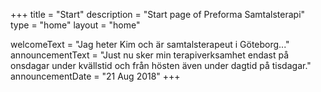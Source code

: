 +++
title = "Start"
description = "Start page of Preforma Samtalsterapi"
type = "home"
layout = "home"

welcomeText = "Jag heter Kim och är samtalsterapeut i Göteborg..."
announcementText = "Just nu sker min terapiverksamhet endast på onsdagar under kvällstid och från hösten även under dagtid på tisdagar."
announcementDate = "21 Aug 2018"
+++
